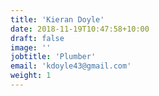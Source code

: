 ```yaml
---
title: 'Kieran Doyle'
date: 2018-11-19T10:47:58+10:00
draft: false
image: ''
jobtitle: 'Plumber'
email: 'kdoyle43@gmail.com'
weight: 1
---
```


